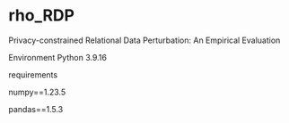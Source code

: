 # rho_RDP

Privacy-constrained Relational Data Perturbation: An Empirical Evaluation

Environment Python 3.9.16

requirements

numpy==1.23.5

pandas==1.5.3



